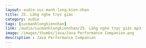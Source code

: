 ```yaml
---
layout: audio-suc-manh-long-kien-nhan
title: 25. Lắng nghe trực giác
category: audio
tags: [sucmanhlongkiennhan]
link: /audio/sucmanhlongkiennhan/25. Lắng nghe trực giác.mp3 
image: /images/thumbs/java/Java Performance Companion.png
description : Java Performance Companion 
---
```












